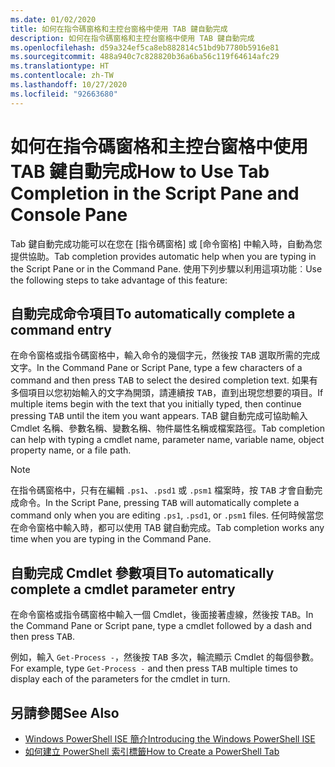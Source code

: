```yaml
---
ms.date: 01/02/2020
title: 如何在指令碼窗格和主控台窗格中使用 TAB 鍵自動完成
description: 如何在指令碼窗格和主控台窗格中使用 TAB 鍵自動完成
ms.openlocfilehash: d59a324ef5ca8eb882814c51bd9b7780b5916e81
ms.sourcegitcommit: 488a940c7c828820b36a6ba56c119f64614afc29
ms.translationtype: HT
ms.contentlocale: zh-TW
ms.lasthandoff: 10/27/2020
ms.locfileid: "92663680"
---
```

# <a name="how-to-use-tab-completion-in-the-script-pane-and-console-pane"></a><span data-ttu-id="3e8df-103">如何在指令碼窗格和主控台窗格中使用 TAB 鍵自動完成</span><span class="sxs-lookup"><span data-stu-id="3e8df-103">How to Use Tab Completion in the Script Pane and Console Pane</span></span>

<span data-ttu-id="3e8df-104">Tab 鍵自動完成功能可以在您在 [指令碼窗格] 或 [命令窗格] 中輸入時，自動為您提供協助。</span><span class="sxs-lookup"><span data-stu-id="3e8df-104">Tab completion provides automatic help when you are typing in the Script Pane or in the Command Pane.</span></span> <span data-ttu-id="3e8df-105">使用下列步驟以利用這項功能︰</span><span class="sxs-lookup"><span data-stu-id="3e8df-105">Use the following steps to take advantage of this feature:</span></span>

## <a name="to-automatically-complete-a-command-entry"></a><span data-ttu-id="3e8df-106">自動完成命令項目</span><span class="sxs-lookup"><span data-stu-id="3e8df-106">To automatically complete a command entry</span></span>

<span data-ttu-id="3e8df-107">在命令窗格或指令碼窗格中，輸入命令的幾個字元，然後按 <kbd>TAB</kbd> 選取所需的完成文字。</span><span class="sxs-lookup"><span data-stu-id="3e8df-107">In the Command Pane or Script Pane, type a few characters of a command and then press <kbd>TAB</kbd> to select the desired completion text.</span></span> <span data-ttu-id="3e8df-108">如果有多個項目以您初始輸入的文字為開頭，請連續按 <kbd>TAB</kbd>，直到出現您想要的項目。</span><span class="sxs-lookup"><span data-stu-id="3e8df-108">If multiple items begin with the text that you initially typed, then continue pressing <kbd>TAB</kbd> until the item you want appears.</span></span> <span data-ttu-id="3e8df-109">TAB 鍵自動完成可協助輸入 Cmdlet 名稱、參數名稱、變數名稱、物件屬性名稱或檔案路徑。</span><span class="sxs-lookup"><span data-stu-id="3e8df-109">Tab completion can help with typing a cmdlet name, parameter name, variable name, object property name, or a file path.</span></span>

> [!NOTE]
> <span data-ttu-id="3e8df-110">在指令碼窗格中，只有在編輯 `.ps1`、`.psd1` 或 `.psm1` 檔案時，按 <kbd>TAB</kbd> 才會自動完成命令。</span><span class="sxs-lookup"><span data-stu-id="3e8df-110">In the Script Pane, pressing <kbd>TAB</kbd> will automatically complete a command only when you are editing `.ps1`, `.psd1`, or `.psm1` files.</span></span> <span data-ttu-id="3e8df-111">任何時候當您在命令窗格中輸入時，都可以使用 TAB 鍵自動完成。</span><span class="sxs-lookup"><span data-stu-id="3e8df-111">Tab completion works any time when you are typing in the Command Pane.</span></span>

## <a name="to-automatically-complete-a-cmdlet-parameter-entry"></a><span data-ttu-id="3e8df-112">自動完成 Cmdlet 參數項目</span><span class="sxs-lookup"><span data-stu-id="3e8df-112">To automatically complete a cmdlet parameter entry</span></span>

<span data-ttu-id="3e8df-113">在命令窗格或指令碼窗格中輸入一個 Cmdlet，後面接著虛線，然後按 <kbd>TAB</kbd>。</span><span class="sxs-lookup"><span data-stu-id="3e8df-113">In the Command Pane or Script pane, type a cmdlet followed by a dash and then press <kbd>TAB</kbd>.</span></span>

<span data-ttu-id="3e8df-114">例如，輸入 `Get-Process -`，然後按 <kbd>TAB</kbd> 多次，輪流顯示 Cmdlet 的每個參數。</span><span class="sxs-lookup"><span data-stu-id="3e8df-114">For example, type `Get-Process -` and then press <kbd>TAB</kbd> multiple times to display each of the parameters for the cmdlet in turn.</span></span>

## <a name="see-also"></a><span data-ttu-id="3e8df-115">另請參閱</span><span class="sxs-lookup"><span data-stu-id="3e8df-115">See Also</span></span>

- [<span data-ttu-id="3e8df-116">Windows PowerShell ISE 簡介</span><span class="sxs-lookup"><span data-stu-id="3e8df-116">Introducing the Windows PowerShell ISE</span></span>](Introducing-the-Windows-PowerShell-ISE.md)
- [<span data-ttu-id="3e8df-117">如何建立 PowerShell 索引標籤</span><span class="sxs-lookup"><span data-stu-id="3e8df-117">How to Create a PowerShell Tab</span></span>](How-to-Create-a-PowerShell-Tab-in-Windows-PowerShell-ISE.md)
